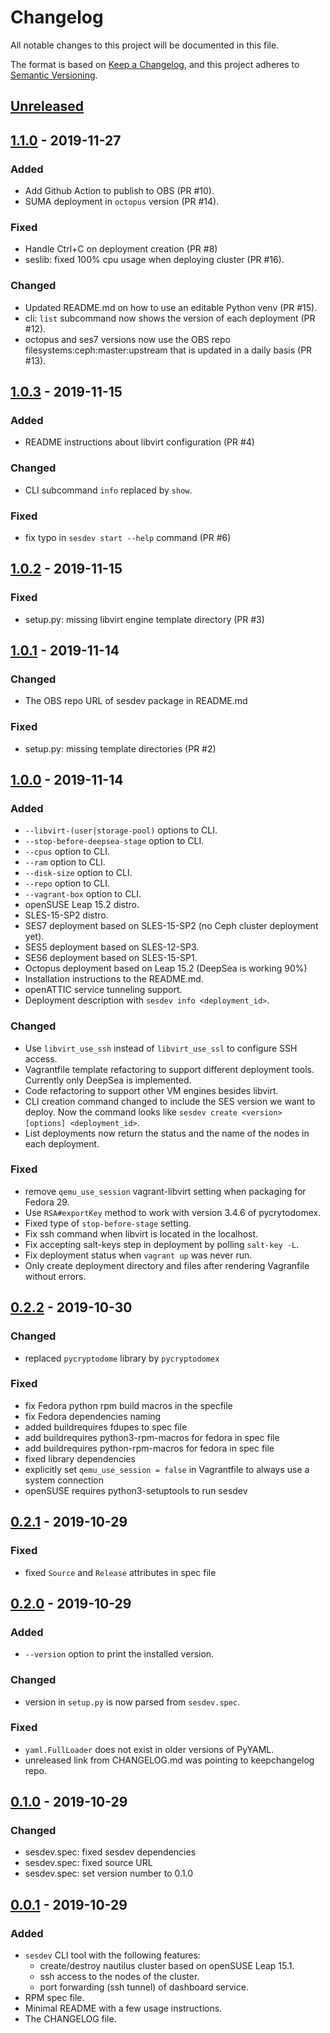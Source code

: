 # Changelog

All notable changes to this project will be documented in this file.

The format is based on [Keep a Changelog](https://keepachangelog.com/en/1.0.0/),
and this project adheres to [Semantic Versioning](https://semver.org/spec/v2.0.0.html).

## [Unreleased]

## [1.1.0] - 2019-11-27
### Added
- Add Github Action to publish to OBS (PR #10).
- SUMA deployment in `octopus` version (PR #14).

### Fixed
- Handle Ctrl+C on deployment creation (PR #8)
- seslib: fixed 100% cpu usage when deploying cluster (PR #16).

### Changed
- Updated README.md on how to use an editable Python venv (PR #15).
- cli: `list` subcommand now shows the version of each deployment (PR #12).
- octopus and ses7 versions now use the OBS repo filesystems:ceph:master:upstream that
  is updated in a daily basis (PR #13).

## [1.0.3] - 2019-11-15
### Added
- README instructions about libvirt configuration (PR #4)

### Changed
- CLI subcommand `info` replaced by `show`.

### Fixed
- fix typo in `sesdev start --help` command (PR #6)

## [1.0.2] - 2019-11-15
### Fixed
- setup.py: missing libvirt engine template directory (PR #3)

## [1.0.1] - 2019-11-14
### Changed
- The OBS repo URL of sesdev package in README.md

### Fixed
- setup.py: missing template directories (PR #2)

## [1.0.0] - 2019-11-14
### Added
- `--libvirt-(user|storage-pool)` options to CLI.
- `--stop-before-deepsea-stage` option to CLI.
- `--cpus` option to CLI.
- `--ram` option to CLI.
- `--disk-size` option to CLI.
- `--repo` option to CLI.
- `--vagrant-box` option to CLI.
- openSUSE Leap 15.2 distro.
- SLES-15-SP2 distro.
- SES7 deployment based on SLES-15-SP2 (no Ceph cluster deployment yet).
- SES5 deployment based on SLES-12-SP3.
- SES6 deployment based on SLES-15-SP1.
- Octopus deployment based on Leap 15.2 (DeepSea is working 90%)
- Installation instructions to the README.md.
- openATTIC service tunneling support.
- Deployment description with `sesdev info <deployment_id>`.

### Changed
- Use `libvirt_use_ssh` instead of `libvirt_use_ssl` to configure SSH access.
- Vagrantfile template refactoring to support different deployment tools.
  Currently only DeepSea is implemented.
- Code refactoring to support other VM engines besides libvirt.
- CLI creation command changed to include the SES version we want to deploy.
  Now the command looks like `sesdev create <version> [options] <deployment_id>`.
- List deployments now return the status and the name of the nodes in each deployment.

### Fixed
- remove `qemu_use_session` vagrant-libvirt setting when packaging for Fedora 29.
- Use `RSA#exportKey` method to work with version 3.4.6 of pycrytodomex.
- Fixed type of `stop-before-stage` setting.
- Fix ssh command when libvirt is located in the localhost.
- Fix accepting salt-keys step in deployment by polling `salt-key -L`.
- Fix deployment status when `vagrant up` was never run.
- Only create deployment directory and files after rendering Vagranfile without errors.

## [0.2.2] - 2019-10-30
### Changed
- replaced `pycryptodome` library by `pycryptodomex`

### Fixed
- fix Fedora python rpm build macros in the specfile
- fix Fedora dependencies naming
- added buildrequires fdupes to spec file
- add buildrequires python3-rpm-macros for fedora in spec file
- add buildrequires python-rpm-macros for fedora in spec file
- fixed library dependencies
- explicitly set `qemu_use_session = false` in Vagrantfile to always use a system connection
- openSUSE requires python3-setuptools to run sesdev

## [0.2.1] - 2019-10-29
### Fixed
- fixed `Source` and `Release` attributes in spec file

## [0.2.0] - 2019-10-29
### Added
- `--version` option to print the installed version.

### Changed
- version in `setup.py` is now parsed from `sesdev.spec`.

### Fixed
- `yaml.FullLoader` does not exist in older versions of PyYAML.
- unreleased link from CHANGELOG.md was pointing to keepchangelog repo.

## [0.1.0] - 2019-10-29
### Changed
- sesdev.spec: fixed sesdev dependencies
- sesdev.spec: fixed source URL
- sesdev.spec: set version number to 0.1.0

## [0.0.1] - 2019-10-29
### Added
- `sesdev` CLI tool with the following features:
  - create/destroy nautilus cluster based on openSUSE Leap 15.1.
  - ssh access to the nodes of the cluster.
  - port forwarding (ssh tunnel) of dashboard service.
- RPM spec file.
- Minimal README with a few usage instructions.
- The CHANGELOG file.

[unreleased]: https://github.com/rjfd/sesdev/compare/v1.1.0...HEAD
[1.1.0]: https://github.com/rjfd/sesdev/releases/tag/v1.1.0
[1.0.3]: https://github.com/rjfd/sesdev/releases/tag/v1.0.3
[1.0.2]: https://github.com/rjfd/sesdev/releases/tag/v1.0.2
[1.0.1]: https://github.com/rjfd/sesdev/releases/tag/v1.0.1
[1.0.0]: https://github.com/rjfd/sesdev/releases/tag/v1.0.0
[0.2.2]: https://github.com/rjfd/sesdev/releases/tag/v0.2.2
[0.2.1]: https://github.com/rjfd/sesdev/releases/tag/v0.2.1
[0.2.0]: https://github.com/rjfd/sesdev/releases/tag/v0.2.0
[0.1.0]: https://github.com/rjfd/sesdev/releases/tag/v0.1.0
[0.0.1]: https://github.com/rjfd/sesdev/releases/tag/v0.0.1
